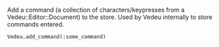 Add a command (a collection of characters/keypresses from a
Vedeu::Editor::Document) to the store. Used by Vedeu internally to
store commands entered.

    Vedeu.add_command(:some_command)
